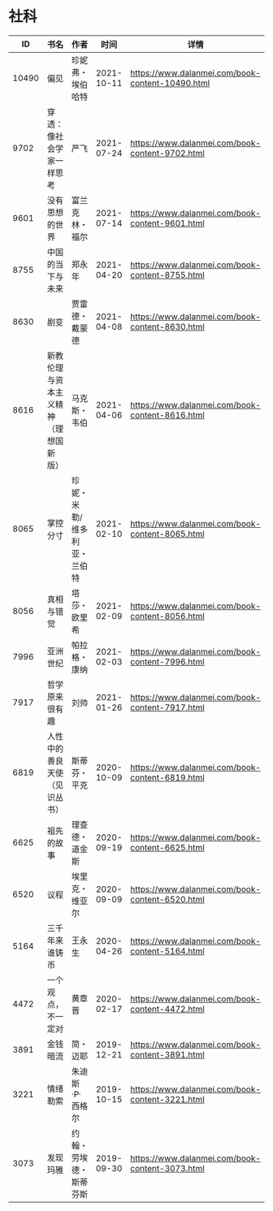 # 社科

| ID | 书名 | 作者 | 时间 | 详情 | 下载页面 | EPUB下载链接 | MOBI下载链接 | AZW3下载链接 |
| --- | --- | --- | --- | --- | --- | --- | --- | --- |
| 10490 | 偏见 | 珍妮弗・埃伯哈特 | 2021-10-11 | https://www.dalanmei.com/book-content-10490.html | https://www.dalanmei.com/download-book-10490.html | http://ct.dalanmei.com/f/31084289-570127588-9b218f | http://ct.dalanmei.com/f/31084289-570269685-5330db | http://ct.dalanmei.com/f/31084289-571409571-fb1886 |
| 9702 | 穿透：像社会学家一样思考 | 严飞 | 2021-07-24 | https://www.dalanmei.com/book-content-9702.html | https://www.dalanmei.com/download-book-9702.html | http://ct.dalanmei.com/f/31084289-571730483-cf274e | http://ct.dalanmei.com/f/31084289-572076641-0d755c | http://ct.dalanmei.com/f/31084289-572093909-17c224 |
| 9601 | 没有思想的世界 | 富兰克林・福尔 | 2021-07-14 | https://www.dalanmei.com/book-content-9601.html | https://www.dalanmei.com/download-book-9601.html | http://ct.dalanmei.com/f/31084289-571729481-3cecf0 | http://ct.dalanmei.com/f/31084289-572080661-9ec22e | http://ct.dalanmei.com/f/31084289-572108334-5363b1 |
| 8755 | 中国的当下与未来 | 郑永年 | 2021-04-20 | https://www.dalanmei.com/book-content-8755.html | https://www.dalanmei.com/download-book-8755.html | http://ct.dalanmei.com/f/31084289-571713728-47f73f | http://ct.dalanmei.com/f/31084289-572114226-30ffd2 | http://ct.dalanmei.com/f/31084289-572127966-780a64 |
| 8630 | 剧变 | 贾雷德・戴蒙德 | 2021-04-08 | https://www.dalanmei.com/book-content-8630.html | https://www.dalanmei.com/download-book-8630.html | http://ct.dalanmei.com/f/31084289-571712199-52579d | http://ct.dalanmei.com/f/31084289-572114633-d33c75 | http://ct.dalanmei.com/f/31084289-572132597-72eb29 |
| 8616 | 新教伦理与资本主义精神（理想国新版） | 马克斯・韦伯 | 2021-04-06 | https://www.dalanmei.com/book-content-8616.html |  |  |  |  |
| 8065 | 掌控分寸 | 珍妮・米勒/维多利亚・兰伯特 | 2021-02-10 | https://www.dalanmei.com/book-content-8065.html | https://www.dalanmei.com/download-book-8065.html | http://ct.dalanmei.com/f/31084289-571676831-1603d4 | http://ct.dalanmei.com/f/31084289-572116144-a7e0a3 | http://ct.dalanmei.com/f/31084289-572157984-436d68 |
| 8056 | 真相与错觉 | 塔莎・欧里希 | 2021-02-09 | https://www.dalanmei.com/book-content-8056.html | https://www.dalanmei.com/download-book-8056.html | http://ct.dalanmei.com/f/31084289-571675608-5794fe | http://ct.dalanmei.com/f/31084289-572116183-399fc9 | http://ct.dalanmei.com/f/31084289-572158766-a9dda7 |
| 7996 | 亚洲世纪 | 帕拉格・康纳 | 2021-02-03 | https://www.dalanmei.com/book-content-7996.html | https://www.dalanmei.com/download-book-7996.html | http://ct.dalanmei.com/f/31084289-571668649-04fc01 | http://ct.dalanmei.com/f/31084289-572116508-a477e6 | http://ct.dalanmei.com/f/31084289-572176171-07ef14 |
| 7917 | 哲学原来很有趣 | 刘帅 | 2021-01-26 | https://www.dalanmei.com/book-content-7917.html | https://www.dalanmei.com/download-book-7917.html | http://ct.dalanmei.com/f/31084289-571662361-829baa | http://ct.dalanmei.com/f/31084289-572116773-c319a1 | http://ct.dalanmei.com/f/31084289-572177038-fd3558 |
| 6819 | 人性中的善良天使（见识丛书） | 斯蒂芬・平克 | 2020-10-09 | https://www.dalanmei.com/book-content-6819.html | https://www.dalanmei.com/download-book-6819.html | http://ct.dalanmei.com/f/31084289-571547566-fa0054 | http://ct.dalanmei.com/f/31084289-571816251-6999e6 | http://ct.dalanmei.com/f/31084289-572198220-c1cf97 |
| 6625 | 祖先的故事 | 理查德・道金斯 | 2020-09-19 | https://www.dalanmei.com/book-content-6625.html | https://www.dalanmei.com/download-book-6625.html | http://ct.dalanmei.com/f/31084289-571550162-e9b78d | http://ct.dalanmei.com/f/31084289-571841780-d515c8 | http://ct.dalanmei.com/f/31084289-572201063-a40bef |
| 6520 | 议程 | 埃里克・维亚尔 | 2020-09-09 | https://www.dalanmei.com/book-content-6520.html | https://www.dalanmei.com/download-book-6520.html | http://ct.dalanmei.com/f/31084289-571551385-f7ccac | http://ct.dalanmei.com/f/31084289-571872919-e1416f | http://ct.dalanmei.com/f/31084289-572202183-2042d3 |
| 5164 | 三千年来谁铸币 | 王永生 | 2020-04-26 | https://www.dalanmei.com/book-content-5164.html | https://www.dalanmei.com/download-book-5164.html | http://ct.dalanmei.com/f/31084289-571517810-966ae0 | http://ct.dalanmei.com/f/31084289-571778483-087bb9 | http://ct.dalanmei.com/f/31084289-571923626-6447a3 |
| 4472 | 一个观点，不一定对 | 黄章晋 | 2020-02-17 | https://www.dalanmei.com/book-content-4472.html | https://www.dalanmei.com/download-book-4472.html | http://ct.dalanmei.com/f/31084289-571531604-ab9a8b | http://ct.dalanmei.com/f/31084289-571798292-08fee1 | http://ct.dalanmei.com/f/31084289-571988591-21dd81 |
| 3891 | 金钱暗流 | 简・迈耶 | 2019-12-21 | https://www.dalanmei.com/book-content-3891.html | https://www.dalanmei.com/download-book-3891.html | http://ct.dalanmei.com/f/31084289-571548584-ed5354 | http://ct.dalanmei.com/f/31084289-571819948-c2022a | http://ct.dalanmei.com/f/31084289-572058555-cc1f60 |
| 3221 | 情绪勒索 | 朱迪斯·P·西格尔 | 2019-10-15 | https://www.dalanmei.com/book-content-3221.html | https://www.dalanmei.com/download-book-3221.html | http://ct.dalanmei.com/f/31084289-571558186-d72285 | http://ct.dalanmei.com/f/31084289-571916475-4b8315 | http://ct.dalanmei.com/f/31084289-572074801-97181b |
| 3073 | 发现玛雅 | 约翰・劳埃德・斯蒂芬斯 | 2019-09-30 | https://www.dalanmei.com/book-content-3073.html | https://www.dalanmei.com/download-book-3073.html | http://ct.dalanmei.com/f/31084289-571559223-4a13e2 | http://ct.dalanmei.com/f/31084289-571920897-7e74d3 | http://ct.dalanmei.com/f/31084289-572076646-adce7e |
